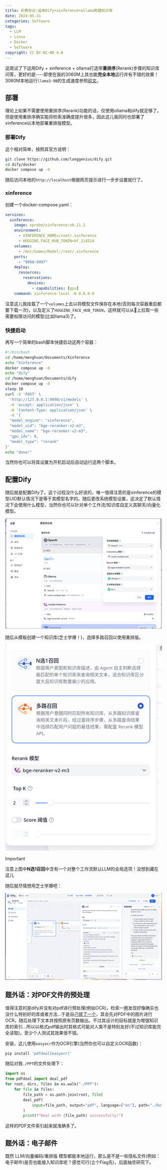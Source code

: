 ```yaml
---
title: 折腾杂谈:运用Dify+xinference+ollama构建知识库
date: 2024-05-31
categories: Software
tags:
  - LLM
  - Linux
  - Docker
  - Software
copyright: CC BY-NC-ND 4.0
---
```


这周试了下运用Dify + xinference + ollama打造带**重排序**(Rerank)步骤的知识库问答，更好的是----即使在我的3060M上其也能**完全本地**运行并有不错的效果！3060M本地运行`llama3-9B`的生成速度参照[前文](https://blog.menghuan1918.com/posts/Drag_on_AI_PC_may_be_Windows.html)。

<!-- more -->

## 部署

理论上如果不需要使用重排序(Rerank)功能的话，仅使用ollama和dify就足够了。但是使用重排序确实能将检索准确度提升很多，因此这儿我同时也部署了xinference以本地部署重排版模型。

### 部署Dify

这个相对简单，按照其官方说明：

```bash
git clone https://github.com/langgenius/dify.git
cd dify/docker
docker compose up -d
```

随后访问本地的`http://localhost`根据网页提示进行一步步设置就行了。

### xinference
创建一个docker-compose.yaml：

```yaml
services:
  xinference:
    image: xprobe/xinference:v0.11.2
    environment:
      - XINFERENCE_HOME=/root/.xinference
      - HUGGING_FACE_HUB_TOKEN=hf_114514
    volumes:
      - /mnt/Games/Model:/root/.xinference
    ports:
      - "9998:9997"
    deploy:
      resources:
        reservations:
          devices:
            - capabilities: [gpu]
    command: xinference-local -H 0.0.0.0
```
注意这儿我挂载了一个`volumes`上去以将模型文件保存在本地(否则每次容器重启都要下载一次)，以及定义了`HUGGING_FACE_HUB_TOKEN`，这样就可以从🤗上拉取一些需要权限访问的模型(比如llama3)了。

### 快捷启动

再写一个简单的bash脚本快捷启动这两个容器：

```bash
#!/bin/bash
cd /home/menghuan/Documents/Xinference
echo "Xinference"
docker compose up -d
echo "dify"
cd /home/menghuan/Documents/dify
docker compose up -d
sleep 10
curl -X 'POST' \
  'http://127.0.0.1:9998/v1/models' \
  -H 'accept: application/json' \
  -H 'Content-Type: application/json' \
  -d '{
  "model_engine": "xinference",
  "model_uid": "bge-reranker-v2-m3",
  "model_name": "bge-reranker-v2-m3",
  "gpu_idx": 0,
  "model_type": "rerank"
}'
echo "done!"
```

当然你也可以将其设置为开机启动后自动运行这两个脚本。

## 配置Dify

随后就是配置Dify了。这个过程没什么好说的，唯一值得注意的是xinference的模型UID默认情况下是等于其模型名字的。随后更改系统模型设置，这决定了默认情况下会使用什么模型，当然你也可以针对单个工作流/知识库自定义其聊天/向量化模型。

![不得不承认某些问题还是得在线大模型才能回答，llama3-8B还是参数量稍微小了点](../images/14/all_local.png)

随后从模板创建一个知识库(芝士学爆！)，选择多路召回以使用重排版。

![当然记得先往知识库里加点文件](../images/14/Rerank.png)

> [!important]
> 注意上图中**N选1召回**中含有一个对整个工作流默认LLM的全局选项！没想到藏在这儿

随后就尽情想用芝士学爆吧：

![知识库很好的补全了llama3-8B的短板](../images/14/QA.png)

## 题外话：对PDF文件的预处理

值得注意的是dify并没有对pdf进行预处理(例如OCR)，检索一圈发现好像确实也没什么特别好的库或者方法...于是自己[搓了一个](https://github.com/Menghuan1918/pdfdeal)，其会先对PDF中的图片进行OCR，随后处理下文本并按照原有页数输出。不过其设计的目标就是为增强知识库的索引...所以以格式pdf输出时其格式可能对人类不是特别友好(不过知识库能完全读取)。至少个人测试其效果很不错。

安装，这儿使用`easyocr`作为OCR引擎(当然你也可以自定义OCR函数)：

```bash
pip install 'pdfdeal[easyocr]'
```

随后对我`./PPT`的文件处理下：

```python
import os
from pdfdeal import deal_pdf
for root, dirs, files in os.walk("./PPT"):
    for file in files:
        file_path = os.path.join(root, file)
        deal_pdf(
            input=file_path, output="pdf", language=["en"], path="./Output", GPU=True
        )
        print(f"Deal with {file_path} successfully!")
```

这样的PDF文件索引起来就准确多了。

## 题外话：电子邮件

既然 LLM/向量编码/重排版 模型都能本地运行，那么是不是一些隐私文件(例如：电子邮件)是否也能接入知识库呢？感觉可行(立个Flag先)，后面抽空研究下。